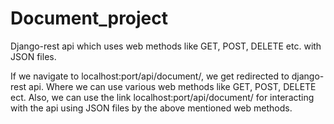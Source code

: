 # Document_project
Django-rest api which uses web methods like GET, POST, DELETE etc. with JSON files.

If we navigate to localhost:port/api/document/, we get redirected to django-rest api. Where we can use various web methods like GET, POST, DELETE ect. 
Also, we can use the link localhost:port/api/document/ for interacting with the api using JSON files by the above mentioned web methods.
